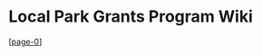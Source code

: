 # Local Park Grants Program Wiki
[[page-0]]

[//begin]: # "Autogenerated link references for markdown compatibility"
[page-0]: f-0/page-0.md "Texas Local Park Grants Programs Manual"
[//end]: # "Autogenerated link references"